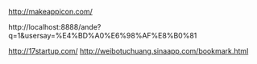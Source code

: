 http://makeappicon.com/

http://localhost:8888/ande?q=1&usersay=%E4%BD%A0%E6%98%AF%E8%B0%81

http://17startup.com/
http://weibotuchuang.sinaapp.com/bookmark.html